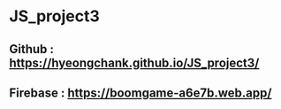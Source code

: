 # JS_project3
## Github : https://hyeongchank.github.io/JS_project3/
## Firebase : https://boomgame-a6e7b.web.app/
